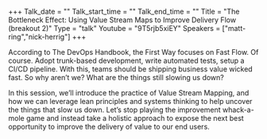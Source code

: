+++
Talk_date = ""
Talk_start_time = ""
Talk_end_time = ""
Title = "The Bottleneck Effect: Using Value Stream Maps to Improve Delivery Flow (breakout 2)"
Type = "talk"
Youtube = "9T5rjb5xiEY"
Speakers = ["matt-ring","nick-herrig"]
+++

According to The DevOps Handbook, the First Way focuses on Fast Flow. Of course. Adopt trunk-based development, write automated tests, setup a CI/CD pipeline. With this, teams should be shipping business value wicked fast. So why aren’t we? What are the things still slowing us down?

In this session, we’ll introduce the practice of Value Stream Mapping, and how we can leverage lean principles and systems thinking to help uncover the things that slow us down. Let’s stop playing the improvement whack-a-mole game and instead take a holistic approach to expose the next best opportunity to improve the delivery of value to our end users.
